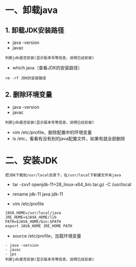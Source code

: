 # 一、卸载java

## 1. 卸载JDK安装路径

- java -version
- javac

```
判断jdk是否安装(显示版本号等信息，说明已经安装)
```

- which java（查看JDK的安装路径）

```
rm -rf JDK的安装路径
```

## 2. 删除环境变量

- java -version
- javac

```
判断jdk是否安装(显示版本号等信息，说明已经安装)
```

- vim /etc/profile，删除配置中的环境变量
- ls /etc，看看有没有别的java配置文件，如果有就全部删除

# 二、安装JDK

```
把JDK下载到/usr/local目录下，在/usr/local下新建文件夹java
```

- tar -zxvf openjdk-11+28_linux-x64_bin.tar.gz -C /usr/local
- rename jdk-11 java jdk-11

- vim /etc/profile

```
JAVA_HOME=/usr/local/java
JRE_HOME=$JAVA_HOME/lib
PATH=$JAVA_HOME/bin:$PATH
export JAVA_HOME JRE_HOME PATH
```

- source /etc/profile，加载环境变量

```
- java -version
- javac
- jps
判断jdk是否安装(显示版本号等信息，说明已经安装)
```
